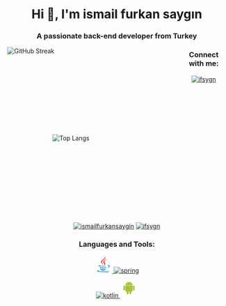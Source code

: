 

<!--
**ifsygn/ifsygn** is a ✨ _special_ ✨ repository because its `README.md` (this file) appears on your GitHub profile.

Here are some ideas to get you started:

- 🔭 I’m currently working on ...
- 🌱 I’m currently learning ...
- 👯 I’m looking to collaborate on ...
- 🤔 I’m looking for help with ...
- 💬 Ask me about ...
- 📫 How to reach me: ...
- 😄 Pronouns: ...
- ⚡ Fun fact: ...
-->



<h1 align="center">Hi 👋, I'm ismail furkan saygın</h1>
<h3 align="center">A passionate back-end developer from Turkey</h3>

<p>
  <a href="https://git.io/streak-stats" target="blank"> 
    <img align="left" src="https://streak-stats.demolab.com?user=ifsygn&theme=dark&date_format=M%20j%5B%2C%20Y%5D" alt="GitHub Streak" height="200" width="400"/>
  </a>
  <a href="https://github.com/ifsygn/github-readme-stats" target="blank"> 
    <img align="right" src="https://github-readme-stats.vercel.app/api/top-langs/?username=ifsygn&layout=compact" alt="Top Langs" height="200" width="400"/>
  </a>
</p>


<p><p>
<h3 align="center">Connect with me:</h3>
<p align="center">
<a href="https://twitter.com/ifsygn" target="blank"><img align="center" src="https://raw.githubusercontent.com/rahuldkjain/github-profile-readme-generator/master/src/images/icons/Social/twitter.svg" alt="ifsygn" height="30" width="40" /></a>
<a href="https://linkedin.com/in/ismailfurkansaygin" target="blank"><img align="center" src="https://raw.githubusercontent.com/rahuldkjain/github-profile-readme-generator/master/src/images/icons/Social/linked-in-alt.svg" alt="ismailfurkansaygin" height="30" width="40" /></a>
<a href="https://stackoverflow.com/users/ifsygn" target="blank"><img align="center" src="https://raw.githubusercontent.com/rahuldkjain/github-profile-readme-generator/master/src/images/icons/Social/stack-overflow.svg" alt="ifsygn" height="30" width="40" /></a>
</p> 
</p>

<h3 align="center">Languages and Tools:</h3>
<p align="center"> 
  <a href="https://www.java.com" target="_blank" rel="noreferrer"> <img src="https://raw.githubusercontent.com/devicons/devicon/master/icons/java/java-original.svg" alt="java" width="40" height="40"/> </a> 
  <a href="https://spring.io/" target="_blank" rel="noreferrer"> <img src="https://www.vectorlogo.zone/logos/springio/springio-icon.svg" alt="spring" width="40" height="40"/> </a> </p>
  
  <p align="center"> 
  <a href="https://kotlinlang.org" target="_blank" rel="noreferrer"> <img src="https://www.vectorlogo.zone/logos/kotlinlang/kotlinlang-icon.svg" alt="kotlin" width="40" height="40"/> </a> 
   <a href="https://developer.android.com" target="_blank" rel="noreferrer"> <img src="https://raw.githubusercontent.com/devicons/devicon/master/icons/android/android-original-wordmark.svg" alt="android" width="40" height="40"/> </a> 
  
